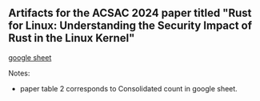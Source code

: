 
## Artifacts for the ACSAC 2024 paper titled "Rust for Linux: Understanding the Security Impact of Rust in the Linux Kernel"

[google sheet](https://docs.google.com/spreadsheets/d/1U1iiuwJ_JnUQYtACTi-ZmZYcFW8ow9PGIjCU5_nMhgQ/edit?usp=sharing)


Notes:

- paper table 2 corresponds to Consolidated count in google sheet.

